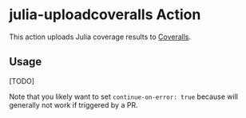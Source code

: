 # julia-uploadcoveralls Action

This action uploads Julia coverage results to [Coveralls](https://coveralls.io/).

## Usage

[TODO]

Note that you likely want to set `continue-on-error: true` because will generally not work if triggered by a PR.

